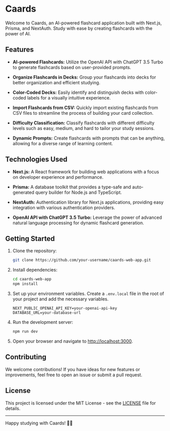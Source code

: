 # Caards

Welcome to Caards, an AI-powered flashcard application built with Next.js, Prisma, and NextAuth. Study with ease by creating flashcards with the power of AI.

## Features

-   **AI-powered Flashcards:** Utilize the OpenAI API with ChatGPT 3.5 Turbo to generate flashcards based on user-provided prompts.

-   **Organize Flashcards in Decks:** Group your flashcards into decks for better organization and efficient studying.

-   **Color-Coded Decks:** Easily identify and distinguish decks with color-coded labels for a visually intuitive experience.

-   **Import Flashcards from CSV:** Quickly import existing flashcards from CSV files to streamline the process of building your card collection.

-   **Difficulty Classification:** Classify flashcards with different difficulty levels such as easy, medium, and hard to tailor your study sessions.

-   **Dynamic Prompts:** Create flashcards with prompts that can be anything, allowing for a diverse range of learning content.

## Technologies Used

-   **Next.js:** A React framework for building web applications with a focus on developer experience and performance.

-   **Prisma:** A database toolkit that provides a type-safe and auto-generated query builder for Node.js and TypeScript.

-   **NextAuth:** Authentication library for Next.js applications, providing easy integration with various authentication providers.

-   **OpenAI API with ChatGPT 3.5 Turbo:** Leverage the power of advanced natural language processing for dynamic flashcard generation.

## Getting Started

1. Clone the repository:

    ```bash
    git clone https://github.com/your-username/caards-web-app.git
    ```

2. Install dependencies:

    ```bash
    cd caards-web-app
    npm install
    ```

3. Set up your environment variables. Create a `.env.local` file in the root of your project and add the necessary variables.

    ```env
    NEXT_PUBLIC_OPENAI_API_KEY=your-openai-api-key
    DATABASE_URL=your-database-url
    ```

4. Run the development server:

    ```bash
    npm run dev
    ```

5. Open your browser and navigate to [http://localhost:3000](http://localhost:3000).

## Contributing

We welcome contributions! If you have ideas for new features or improvements, feel free to open an issue or submit a pull request.

## License

This project is licensed under the MIT License - see the [LICENSE](LICENSE) file for details.

---

Happy studying with Caards! 🧠🔗
